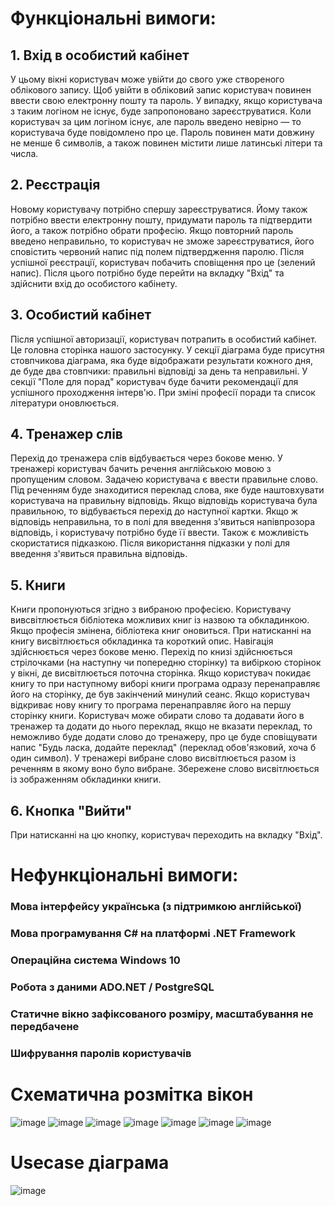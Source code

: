 # Функціональні вимоги:
## 1. Вхід в особистий кабінет
  У цьому вікні користувач може увійти до свого уже створеного облікового запису. Щоб увійти в обліковий запис користувач повинен ввести свою електронну пошту та пароль.
  У випадку, якщо користувача з таким логіном не існує, буде запропоновано зареєструватися. Коли користувач за цим логіном існує, але пароль введено невірно — то користувача буде повідомлено про це. Пароль повинен мати довжину не менше 6 символів, а також повинен містити лише латинські літери та числа.
## 2. Реєстрація 
  Новому користувачу потрібно спершу зареєструватися. Йому також потрібно ввести електронну пошту, придумати пароль та підтвердити його, а також потрібно обрати професію.
  Якщо повторний пароль введено неправильно, то користувач не зможе зареєструватися, його сповістить червоний напис під полем підтвердження паролю.
  Після успішної реєстрації, користувач побачить сповіщення про це (зелений напис). Після цього потрібно буде перейти на вкладку "Вхід" та здійснити вхід до особистого кабінету.
## 3. Особистий кабінет
  Після успішної авторизації, користувач потрапить в особистий кабінет. Це головна сторінка нашого застосунку. У секції діаграма буде присутня стовпчикова діаграма, яка буде відображати результати кожного дня, де буде два стовпчики: правильні відповіді за день та неправильні.
  У секції "Поле для порад" користувач буде бачити рекомендації для успішного проходження інтерв'ю.
  При зміні професії поради та список літератури оновлюється.
## 4. Тренажер слів
  Перехід до тренажера слів відбувається через бокове меню. У тренажері користувач бачить речення англійською мовою з пропущеним словом. Задачею користувача є ввести правильне слово. Під реченням буде знаходитися переклад слова, яке буде наштовхувати користувача на правильну відповідь. 
  Якщо відповідь користувача була правильною, то відбувається перехід до наступної картки. Якщо ж відповідь неправильна, то в полі для введення з'явиться напівпрозора відповідь, і користувачу потрібно буде її ввести. Також є можливість скористатися підказкою. Після використання підказки у полі для введення з'явиться правильна відповідь.
## 5. Книги
Книги пропонуються згідно з вибраною професією. Користувачу вивсвітлюється бібліотека можливих книг із назвою та обкладинкою. Якщо професія змінена, бібліотека книг оновиться. При натисканні на книгу висвітлюється обкладинка та короткий опис.
Навігація здійснюється через бокове меню. Перехід по книзі здійснюється стрілочками (на наступну чи попередню сторінку) та вибіркою сторінок у вікні, де висвітлюється поточна сторінка.
Якщо користувач покидає книгу то при наступному виборі книги програма одразу перенаправляє його на сторінку, де був закінчений минулий сеанс. Якщо користувач відкриває нову книгу то програма перенаправляє його на першу сторінку книги.
Користувач може обирати слово та додавати його в тренажер та додати до нього переклад, якщо не вказати переклад, то неможливо буде додати слово до тренажеру, про це буде сповіщувати напис "Будь ласка, додайте переклад" (переклад обов'язковий, хоча б один символ). У тренажері вибране слово висвітлюється разом із реченням в якому воно було вибране. Збережене слово висвітлюється із зображенням обкладинки книги.

## 6. Кнопка "Вийти"
  При натисканні на цю кнопку, користувач переходить на вкладку "Вхід".

# Нефункціональні вимоги:

### Мова інтерфейсу українська (з підтримкою англійської)
### Мова програмування C# на платформі .NET Framework
### Операційна система Windows 10
### Робота з даними ADO.NET / PostgreSQL
### Статичне вікно зафіксованого розміру, масштабування не передбачене
### Шифрування паролів користувачів


# Схематична розмітка вікон

![image](https://user-images.githubusercontent.com/106533930/192211151-592259f6-2a49-4775-a9f6-77c19991b21b.png)
![image](https://user-images.githubusercontent.com/106533930/192211197-817ccc6a-b515-4a4d-9a5c-4c33d56aaaf1.png)
![image](https://user-images.githubusercontent.com/106533930/192210826-d71255c6-77e4-42ce-8e6e-c0a36a01d642.png)
![image](https://user-images.githubusercontent.com/106533930/192210857-0435146f-5de0-46d6-9e30-2f90f63eae85.png)
![image](https://user-images.githubusercontent.com/106533930/192210924-f2845b08-bffd-400d-8855-02e6a2a8ade4.png)
![image](https://user-images.githubusercontent.com/106533930/192210962-d5c19b44-0b69-495a-898d-450202c82686.png)
![image](https://user-images.githubusercontent.com/106533930/192211002-9656baa0-6202-42a9-beb1-7d09b72f87c1.png)

# Usecase діаграма 
![image](https://user-images.githubusercontent.com/106533930/192211822-8215eab7-9701-48de-8bb5-02196e1d1c23.png)



